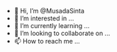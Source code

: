 - 👋 Hi, I’m @MusadaSinta
- 👀 I’m interested in ...
- 🌱 I’m currently learning ...
- 💞️ I’m looking to collaborate on ...
- 📫 How to reach me ...

<!---
MusadaSinta/MusadaSinta is a ✨ special ✨ repository because its `README.md` (this file) appears on your GitHub profile.
You can click the Preview link to take a look at your changes.
--->
